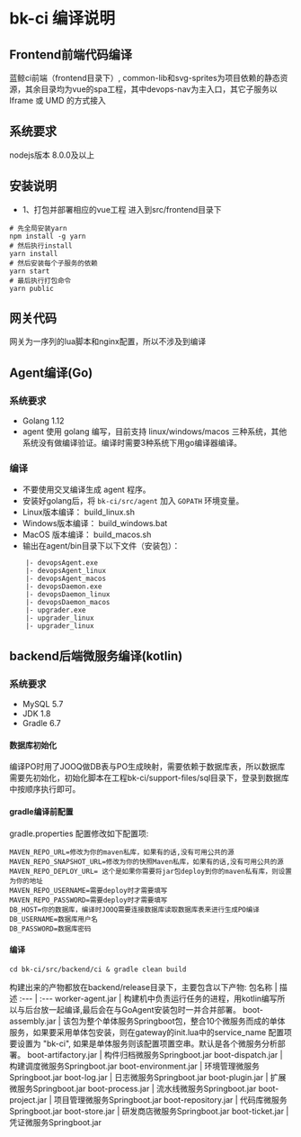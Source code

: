 # bk-ci 编译说明
## Frontend前端代码编译

蓝鲸ci前端（frontend目录下）, common-lib和svg-sprites为项目依赖的静态资源，其余目录均为vue的spa工程，其中devops-nav为主入口，其它子服务以Iframe 或 UMD 的方式接入

## 系统要求

nodejs版本 8.0.0及以上

## 安装说明

- 1、打包并部署相应的vue工程
进入到src/frontend目录下
```
# 先全局安装yarn
npm install -g yarn
# 然后执行install
yarn install
# 然后安装每个子服务的依赖
yarn start
# 最后执行打包命令
yarn public
```

## 网关代码

网关为一序列的lua脚本和nginx配置，所以不涉及到编译

## Agent编译(Go)

### 系统要求

- Golang 1.12
- agent 使用 golang 编写，目前支持 linux/windows/macos 三种系统，其他系统没有做编译验证。编译时需要3种系统下用go编译器编译。

### 编译

- 不要使用交叉编译生成 agent 程序。
- 安装好golang后，将 `bk-ci/src/agent` 加入 `GOPATH` 环境变量。
- Linux版本编译： build_linux.sh 
- Windows版本编译： build_windows.bat
- MacOS 版本编译： build_macos.sh
- 输出在agent/bin目录下以下文件（安装包）：

```
    |- devopsAgent.exe
    |- devopsAgent_linux
    |- devopsAgent_macos
    |- devopsDaemon.exe
    |- devopsDaemon_linux
    |- devopsDaemon_macos
    |- upgrader.exe
    |- upgrader_linux
    |- upgrader_linux
```



## backend后端微服务编译(kotlin)

### 系统要求

- MySQL 5.7
- JDK 1.8
- Gradle 6.7

#### 数据库初始化

编译PO时用了JOOQ做DB表与PO生成映射，需要依赖于数据库表，所以数据库需要先初始化，初始化脚本在工程bk-ci/support-files/sql目录下，登录到数据库中按顺序执行即可。 

#### gradle编译前配置
gradle.properties 配置修改如下配置项:

  ```
  MAVEN_REPO_URL=修改为你的maven私库，如果有的话,没有可用公共的源
  MAVEN_REPO_SNAPSHOT_URL=修改为你的快照Maven私库，如果有的话,没有可用公共的源
  MAVEN_REPO_DEPLOY_URL= 这个是如果你需要将jar包deploy到你的maven私有库，则设置为你的地址
  MAVEN_REPO_USERNAME=需要deploy时才需要填写
  MAVEN_REPO_PASSWORD=需要deploy时才需要填写
  DB_HOST=你的数据库，编译时JOOQ需要连接数据库读取数据库表来进行生成PO编译
  DB_USERNAME=数据库用户名
  DB_PASSWORD=数据库密码
  ```

#### 编译

```shell
cd bk-ci/src/backend/ci & gradle clean build
```

构建出来的产物都放在backend/release目录下，主要包含以下产物:
包名称 | 描述
:--- | :---
worker-agent.jar |  构建机中负责运行任务的进程，用kotlin编写所以与后台放一起编译,最后会在与GoAgent安装包时一并合并部署。
boot-assembly.jar | 该包为整个单体服务Springboot包，整合10个微服务而成的单体服务，如果要采用单体包安装，则在gateway的init.lua中的service_name 配置项要设置为 "bk-ci", 如果是单体服务则该配置项置空串。默认是各个微服务分析部署。
boot-artifactory.jar  | 构件归档微服务Springboot.jar
boot-dispatch.jar     | 构建调度微服务Springboot.jar
boot-environment.jar  | 环境管理微服务Springboot.jar
boot-log.jar          | 日志微服务Springboot.jar
boot-plugin.jar       | 扩展微服务Springboot.jar
boot-process.jar      | 流水线微服务Springboot.jar
boot-project.jar      | 项目管理微服务Springboot.jar
boot-repository.jar   | 代码库微服务Springboot.jar
boot-store.jar        | 研发商店微服务Springboot.jar
boot-ticket.jar       | 凭证微服务Springboot.jar
